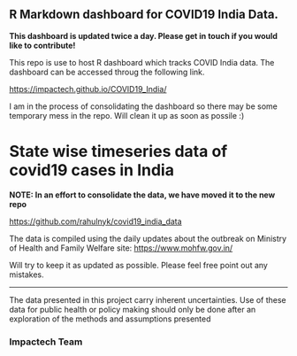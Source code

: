 ## R Markdown dashboard for COVID19 India Data.

**This dashboard is updated twice a day. Please get in touch if you would like to contribute!**

This repo is use to host R dashboard which tracks COVID India data. The dashboard can be accessed throug the following link.

https://impactech.github.io/COVID19_India/

I am in the process of consolidating the dashboard so there may be some temporary mess in the repo. Will clean it up as soon as possile :)


# State wise timeseries data of covid19 cases in India

**NOTE: In an effort to consolidate the data, we have moved it to the new repo**

https://github.com/rahulnyk/covid19_india_data


The data is compiled using the daily updates about the outbreak on Ministry of Health and Family Welfare site: https://www.mohfw.gov.in/

Will try to keep it as updated as possible. Please feel free point out any mistakes. 

---

The data presented in this project carry inherent uncertainties. Use of these data for public health or policy making should only be done after an exploration of the methods and assumptions presented

### Impactech Team 